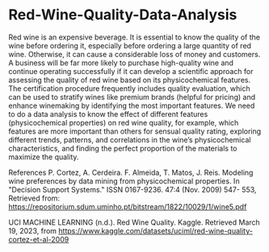 # Red-Wine-Quality-Data-Analysis
Red wine is an expensive beverage. It is essential to know the quality of the wine before ordering it, especially before ordering a large quantity of red wine. Otherwise, it can cause a considerable loss of money and customers. A business will be far more likely to purchase high-quality wine and continue operating successfully if it can develop a scientific approach for assessing the quality of red wine based on its physicochemical features. The certification procedure frequently includes quality evaluation, which can be used to stratify wines like premium brands (helpful for pricing) and enhance winemaking by identifying the most important features.
We need to do a data analysis to know the effect of different features (physicochemical properties) on red wine quality, for example, which features are more important than others for sensual quality rating, exploring different trends, patterns, and correlations in the wine’s physicochemical characteristics, and finding the perfect proportion of the materials to maximize the quality.

References
P. Cortez, A. Cerdeira. F. Almeida, T. Matos, J. Reis. Modeling wine preferences by data mining from
physicochemical properties. In "Decision Support Systems." ISSN 0167-9236. 47:4 (Nov. 2009) 547-
553, Retrieved from: https://repositorium.sdum.uminho.pt/bitstream/1822/10029/1/wine5.pdf

UCI MACHINE LEARNING (n.d.). Red Wine Quality. Kaggle. Retrieved March 19, 2023, from
https://www.kaggle.com/datasets/uciml/red-wine-quality-cortez-et-al-2009
